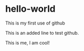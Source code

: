 # hello-world
This is my first use of github

This is an added line to test github.

This is me, I am cool!
